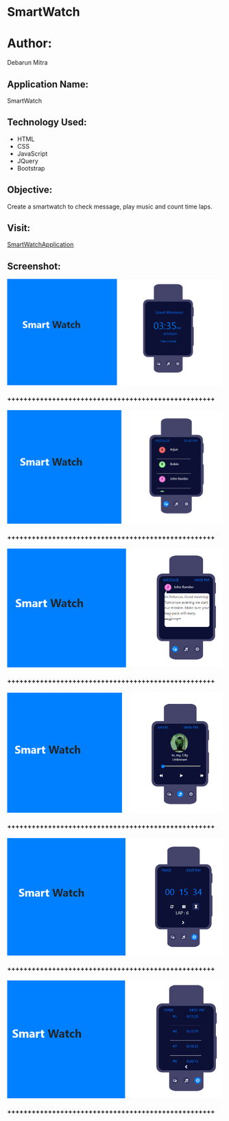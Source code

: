 # SmartWatch
# Author:
Debarun Mitra
## Application Name:
SmartWatch
## Technology Used:
- HTML
- CSS 
- JavaScript 
- JQuery 
- Bootstrap
## Objective:
Create a smartwatch to check message, play music and count time laps. 
## Visit:
[SmartWatchApplication](https://debarunmitra.github.io/SmartWatch/)
## Screenshot:
![shot1](images/img1.PNG)
#### +++++++++++++++++++++++++++++++++++++++++++++++++++
![shot2](images/img2.PNG)
#### +++++++++++++++++++++++++++++++++++++++++++++++++++
![shot3](images/img3.PNG)
#### +++++++++++++++++++++++++++++++++++++++++++++++++++
![shot4](images/img4.PNG)
#### +++++++++++++++++++++++++++++++++++++++++++++++++++
![shot5](images/img5.PNG)
#### +++++++++++++++++++++++++++++++++++++++++++++++++++
![shot6](images/img6.PNG)
#### +++++++++++++++++++++++++++++++++++++++++++++++++++

